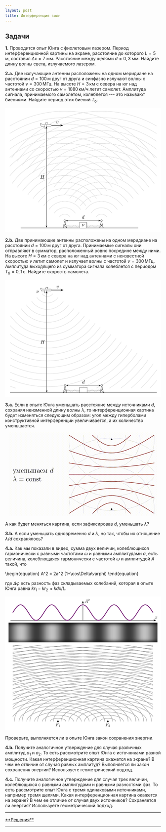 ```yaml
---
layout: post
title: Интерференция волн
---
```


## Задачи

**1.** Проводится опыт Юнга с фиолетовым лазером. Период интерференционной картины на экране, расстояние до которого $L=5$ м, составил $\Delta x=7$ мм. Расстояние между щелями $d=0{,}3$ мм. Найдите длину волны света, излучаемого лазером.

**2.a.** Две излучающие антенны расположены на одном меридиане на расстоянии $d=100\,\text{м}$ друг от друга и синфазно излучают волны с частотой $\nu=300\,\text{МГц}$. На высоте $H=3\,\text{км}$ с севера на юг над антеннами со скоростью $v=1080\,\text{км/ч}$ летит самолет. Амплитуда сигнала, принимаемого самолетом, колеблется --- это называют биениями. Найдите период этих биений $T_\text{б}$.

<center><img src="/images/inter-ant.png" width="640"/></center>

**2.b.** Две принимающие антенны расположены на одном меридиане на расстоянии $d=100\,\text{м}$ друг от друга. Принимаемые сигналы они отправляют в сумматор, расположенный ровно посредине между ними. На высоте $H=3\,\text{км}$ с севера на юг над антеннами с неизвестной скоростью $v$ летит самолет и излучает волны с частотой $\nu=300\,\text{МГц}$. Амплитуда выходящего из сумматора сигнала колеблется с периодом $T_\text{б}=0{,}1\,\text{с}$. Найдите скорость самолета.

<center><img src="/images/inter-ant3.png" width="640"/></center>

**3.a.** Если в опыте Юнга уменьшать расстояние между источниками $d$, сохраняя неизменной длину волны $\lambda$, то интерференционная картина будет изменяться следующим образом: угол между гиперболами конструктивной интерференции увеличивается, а их количество уменьшается.

<center><img src="/images/inter-d.gif" width="480"/></center>

А как будет меняться картина, если зафиксировав $d$, уменьшать $\lambda$?


**3.b.** А если уменьшать одновременно $d$ и $\lambda$, но так, чтобы их отношение $\lambda/d$ сохранялось?


**4.a.** Как мы показали в видео, сумма двух величин, колеблющихся гармонически с равными частотами $\omega$ и равными амплитудами $a$, есть величина, колеблющаяся гармонически с частотой $\omega$ и амплитудой $A$ такой, что

\begin{equation} A^2 = 2a^2 (1+\cos\Delta\varphi) \end{equation}

где $\Delta\varphi$ есть разность фаз складываемых колебаний, которая в опыте Юнга равна $kr_1-kr_2 \approx kdx/L$.

<center><img src="/images/inter-pic1.png" width="640"/></center>

Проверьте, выполняется ли в опыте Юнга закон сохранения энергии.


**4.b.** Получите аналогичное утверждение для случая различных амплитуд $a_1$ и $a_2$. То есть рассмотрите опыт Юнга с источниками разной мощности. Какая интерференционная картина окажется на экране? В чем ее отличие от случая равных амплитуд? Выполняется ли закон сохранения энергии? Используете геометрический подход.

**4.c.** Получите аналогичное утверждение для случая трех величин, колеблющихся с равными амплитудами и равными разностями фаз. То есть рассмотрите опыт Юнга с тремя одинаковыми источниками, например тремя щелями. Какая интерференционная картина окажется на экране? В чем ее отличие от случая двух источников? Сохраняется ли энергия? Используете геометрический подход.


<hr> 
<a href="/interference-ans">**Решения**</a>
<hr> 

